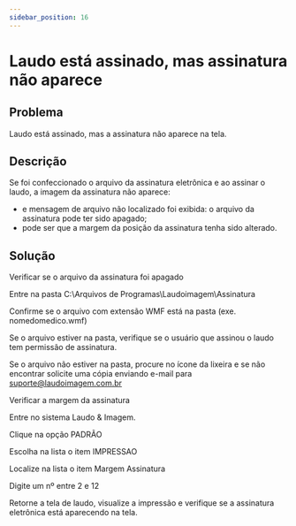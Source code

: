 ```yaml
---
sidebar_position: 16
---
```


# Laudo está assinado, mas assinatura não aparece
## Problema

Laudo está assinado, mas a assinatura não aparece na tela.

## Descrição

Se foi confeccionado o arquivo da assinatura eletrônica e ao assinar o laudo, a imagem da assinatura não aparece:

-  e mensagem de arquivo não localizado foi exibida: o arquivo da assinatura pode ter sido apagado;
-  pode ser que a margem da posição da assinatura tenha sido alterado.

## Solução

Verificar se o arquivo da assinatura foi apagado

Entre na pasta C:\Arquivos de Programas\Laudoimagem\Assinatura

Confirme se o arquivo com extensão WMF está na pasta (exe. nomedomedico.wmf)

Se o arquivo estiver na pasta, verifique se o usuário que assinou o laudo tem permissão de assinatura.

Se o arquivo não estiver na pasta, procure no ícone da lixeira e se não encontrar solicite uma cópia enviando e-mail para <suporte@laudoimagem.com.br>

Verificar a margem da assinatura

Entre no sistema Laudo & Imagem.

Clique na opção PADRÃO

Escolha na lista o item IMPRESSAO

Localize na lista o item Margem Assinatura

Digite um nº entre 2 e 12

Retorne a tela de laudo, visualize a impressão e verifique se a assinatura eletrônica está aparecendo na tela.